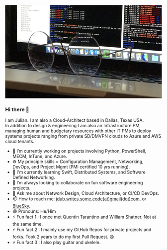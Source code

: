<img src="https://github.com/J-DubApps/J-DubApps/blob/master/FullSizeRender.jpeg" width="700" height="300" alt="Routers">



### Hi there 👋

<!--
**J-DubApps/J-DubApps** is a ✨ _special_ ✨ repository because its `README.md` (this file) appears on your GitHub profile.
-->

I am Julian. I am also a Cloud-Architect based in Dallas, Texas USA.<br>
In addition to design & engineering I am also an Infrastructure PM, managing human and budgetary
resources with other IT PMs to deploy systems projects ranging from private SD/DMVPN clouds to Azure and AWS cloud tenants.

- 🔭 I’m currently working on projects involving Python, PowerShell, MECM, InTune, and Azure.
- ⚙️ My principle skills = Configuration Management, Networking, DevOps, and Project Mgmt (PMI certified 10 yrs running).
- 🌱 I'm currently learning Swift, Distributed Systems, and Software Defined Networking.
- 👯 I’m always looking to collaborate on fun software engineering projects.
- 💬 Ask me about Network Design, Cloud Architecture, or CI/CD DevOps.
- 📫 How to reach me: <a href="mailto:%6A%64%75%62%2E%77%72%69%74%65%73%2E%73%6F%6D%65%2E%63%6F%64%65%40%67%6D%61%69%6C%2E%63%6F%6D">jdub.writes.some.code(at)gmail(dot)com</a>, or [BlueSky](https://bsky.app/profile/julianwest.me).
- 😄 Pronouns: He/Him
- ⚡ Fun fact 1 : I once met Quentin Tarantino and William Shatner.  Not at the same time.
- ⚡ Fun fact 2 : I mainly use my GitHub Repos for private projects and forks. Took 2 years to do my first Pull Request. 😄
- ⚡ Fun fact 3 : I also play guitar and ukelele.

